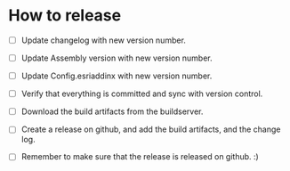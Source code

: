 # How to release

- [ ] Update changelog with new version number.

- [ ] Update Assembly version with new version number.

- [ ] Update Config.esriaddinx with new version number.

- [ ] Verify that everything is committed and sync with version control.

- [ ] Download the build artifacts from the buildserver.

- [ ] Create a release on github, and add the build artifacts, and the change log.

- [ ] Remember to make sure that the release is released on github. :)

